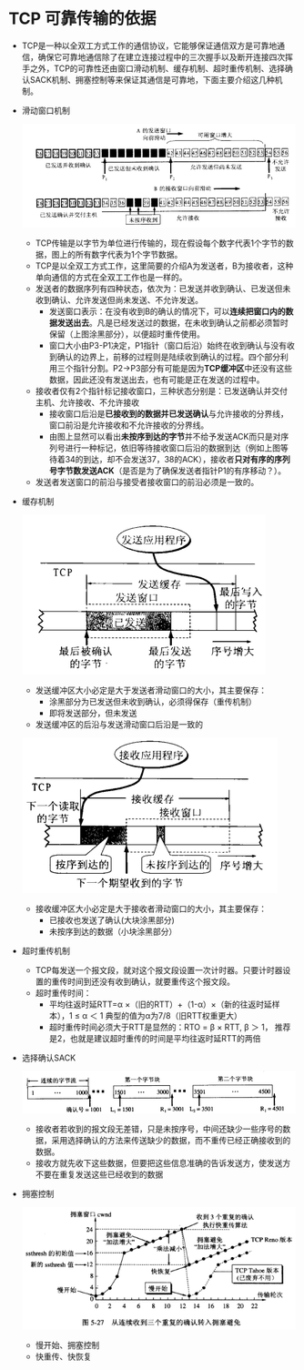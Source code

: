 # TCP 可靠传输的依据

*   TCP是一种以全双工方式工作的通信协议，它能够保证通信双方是可靠地通信，确保它可靠地通信除了在建立连接过程中的三次握手以及断开连接四次挥手之外，TCP的可靠性还由窗口滑动机制、缓存机制、超时重传机制、选择确认SACK机制、拥塞控制等来保证其通信是可靠地，下面主要介绍这几种机制。

*   滑动窗口机制

    ![](../pictures/滑动窗口.png)

    *   TCP传输是以字节为单位进行传输的，现在假设每个数字代表1个字节的数据，图上的所有数字代表为1个字节数据。
    *   TCP是以全双工方式工作，这里简要的介绍A为发送者，B为接收者，这种单向通信的方式在全双工工作也是一样的。
    *   发送者的数据序列有四种状态，依次为：已发送并收到确认、已发送但未收到确认、允许发送但尚未发送、不允许发送。
        * 发送窗口表示：在没有收到B的确认的情况下，可以**连续把窗口内的数据发送出去**。凡是已经发送过的数据，在未收到确认之前都必须暂时保留（上图涂黑部分），以便超时重传使用。
        *   窗口大小由P3-P1决定，P1指针（窗口后沿）始终在收到确认与没有收到确认的边界上，前移的过程则是陆续收到确认的过程。四个部分利用三个指针分割。P2->P3部分有可能是因为**TCP缓冲区**中还没有这些数据，因此还没有发送出去，也有可能是正在发送的过程中。
    *   接收者仅有2个指针标记接收窗口，三种状态分别是：已发送确认并交付主机、允许接收、不允许接收
        *   接收窗口后沿是**已接收到的数据并已发送确认**与允许接收的分界线，窗口前沿是允许接收和不允许接收的分界线。
        *   由图上显然可以看出**未按序到达的字节**并不给予发送ACK而只是对序列号进行一种标记，依旧等待接收窗口后沿的数据到达（例如上图等待着34的到达，却不会发送37，38的ACK），接收者**只对有序的序列号字节数发送ACK**（是否是为了确保发送者指针P1的有序移动？）。
    *   发送者发送窗口的前沿与接受者接收窗口的前沿必须是一致的。


*   缓存机制

    ![](../pictures/发送者缓存区.png)
    *   发送缓冲区大小必定是大于发送者滑动窗口的大小，其主要保存：
        *   涂黑部分为已发送但未收到确认，必须得保存（重传机制）
        *   即将发送部分，但未发送
    *   发送缓冲区的后沿与发送滑动窗口后沿是一致的

    ![](../pictures/接收者缓存区.png)
    *   接收缓冲区大小必定是大于接收者滑动窗口的大小，其主要保存：
        *   已接收也发送了确认(大块涂黑部分)
        *   未按序到达的数据（小块涂黑部分）

*   超时重传机制
    *   TCP每发送一个报文段，就对这个报文段设置一次计时器。只要计时器设置的重传时间到还没有收到确认，就要重传这个报文段。
    *   超时重传时间：
        *   平均往返时延RTT=α ×（旧的RTT）+（1-α）×（新的往返时延样本），1 ≤ α ＜ 1 典型的值为α为7/8（旧RTT权重更大）
        *   超时重传时间必须大于RTT是显然的：RTO = β × RTT, β ＞ 1， 推荐是2，也就是建议超时重传的时间是平均往返时延RTT的两倍
    
*   选择确认SACK
    
    ![](../pictures/选择确认SACK.png)

    *   接收者若收到的报文段无差错，只是未按序号，中间还缺少一些序号的数据，采用选择确认的方法来传送缺少的数据，而不重传已经正确接收到的数据。
    *   接收方就先收下这些数据，但要把这些信息准确的告诉发送方，使发送方不要在重复发送这些已经收到的数据

*   拥塞控制

    ![](../pictures/拥塞控制.png)

    *   慢开始、拥塞控制 
    *   快重传、快恢复